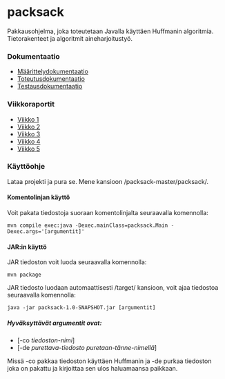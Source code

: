 # packsack

Pakkausohjelma, joka toteutetaan Javalla käyttäen Huffmanin algoritmia. Tietorakenteet ja algoritmit aineharjoitustyö.

###  Dokumentaatio

* [Määrittelydokumentaatio](https://github.com/sebazai/packsack/blob/master/documentation/maarittelydokumentti.md)
* [Toteutusdokumentaatio](https://github.com/sebazai/packsack/blob/master/documentation/toteutus.md)
* [Testausdokumentaatio](https://github.com/sebazai/packsack/blob/master/documentation/testaus.md)

### Viikkoraportit

* [Viikko 1](https://github.com/sebazai/packsack/blob/master/documentation/viikko1.md)
* [Viikko 2](https://github.com/sebazai/packsack/blob/master/documentation/viikko2.md)
* [Viikko 3](https://github.com/sebazai/packsack/blob/master/documentation/viikko3.md)
* [Viikko 4](https://github.com/sebazai/packsack/blob/master/documentation/viikko4.md)
* [Viikko 5](https://github.com/sebazai/packsack/blob/master/documentation/viikko5.md)

### Käyttöohje

Lataa projekti ja pura se. 
Mene kansioon /packsack-master/packsack/.

#### Komentolinjan käyttö

Voit pakata tiedostoja suoraan komentolinjalta seuraavalla komennolla:

```
mvn compile exec:java -Dexec.mainClass=packsack.Main -Dexec.args='[argumentit]'
```

#### JAR:in käyttö

JAR tiedoston voit luoda seuraavalla komennolla:

```
mvn package
```

JAR tiedosto luodaan automaattisesti /target/ kansioon, voit ajaa tiedostoa seuraavalla komennolla:

```
java -jar packsack-1.0-SNAPSHOT.jar [argumentit]
```

##### Hyväksyttävät argumentit ovat: 

* [-co *tiedoston-nimi*]
* [-de *purettava-tiedosto* *puretaan-tänne-nimellä*]

Missä -co pakkaa tiedoston käyttäen Huffmanin ja -de purkaa tiedoston joka on pakattu ja kirjoittaa sen ulos haluamaansa paikkaan. 

